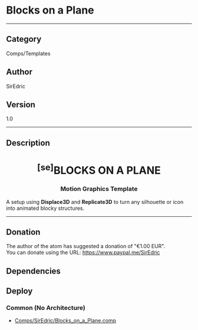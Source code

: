 # Blocks on a Plane
___

## Category
Comps/Templates

## Author
SirEdric

## Version
1.0

___

## Description
<h1 align="center"><sup>&#91;se&#93;</sup>BLOCKS ON A PLANE</h1>

<h3 align="center"> Motion Graphics Template</h3>

<p>A setup using <b>Displace3D</b> and <b>Replicate3D</b> to turn any silhouette or icon into animated blocky structures.</p>

___

## Donation
The author of the atom has suggested a donation of "€1.00 EUR".  
You can donate using the URL: <a href="https://www.paypal.me/SirEdric" class="button">https://www.paypal.me/SirEdric</a>
## Dependencies

## Deploy

### Common (No Architecture)

<ul>
<li><a href="https://gitlab.com/WeSuckLess/Reactor/-/blob/master/Atoms/com.SirEdric.BlocksOnAPlane/Comps/SirEdric/Blocks_on_a_Plane.comp?ref_type=heads">Comps/SirEdric/Blocks_on_a_Plane.comp</a></li>
</ul>
